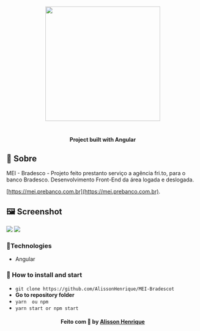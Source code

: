 <h3 align="center">
    <img width="300px" src="https://i.imgur.com/OSbY0PA.jpg">
    <br><br>
</h3>
 
 <h4 align="center">
 Project built with Angular
</h4>


## 🔖 Sobre

MEI - Bradesco - Projeto feito prestanto serviço a agência fri.to, para o banco Bradesco. Desenvolvimento Front-End da área logada e deslogada.

[https://mei.prebanco.com.br](https://mei.prebanco.com.br).

## 🖼 Screenshot
<img src="https://i.imgur.com/gTdMaKf.gif">
<img src="https://i.imgur.com/lGiY4oZ.gif">


### :rocket:Technologies
- Angular

### :rocket: How to install and start 
- `git clone https://github.com/AlissonHenrique/MEI-Bradescot` 
- **Go to repository folder**
- `yarn  ou npm`
- `yarn start or npm start` 


<h4 align="center">
    Feito com 💜 by <a href="https://www.linkedin.com/in/alissonhenri/" target="_blank">Alisson Henrique</a>
</h4>
